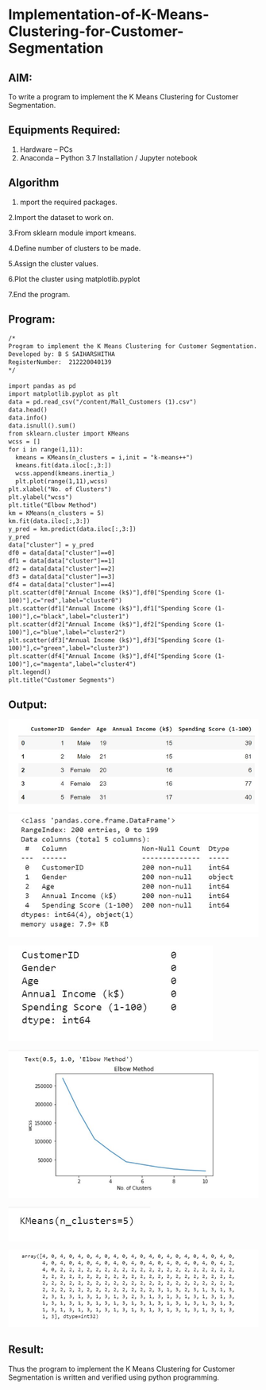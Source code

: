 # Implementation-of-K-Means-Clustering-for-Customer-Segmentation

## AIM:
To write a program to implement the K Means Clustering for Customer Segmentation.

## Equipments Required:
1. Hardware – PCs
2. Anaconda – Python 3.7 Installation / Jupyter notebook

## Algorithm
1. mport the required packages.

2.Import the dataset to work on.

3.From sklearn module import kmeans.

4.Define number of clusters to be made.

5.Assign the cluster values.

6.Plot the cluster using matplotlib.pyplot

7.End the program.

## Program:
```
/*
Program to implement the K Means Clustering for Customer Segmentation.
Developed by: B S SAIHARSHITHA
RegisterNumber:  212220040139
*/

import pandas as pd
import matplotlib.pyplot as plt
data = pd.read_csv("/content/Mall_Customers (1).csv")
data.head()
data.info()
data.isnull().sum()
from sklearn.cluster import KMeans
wcss = []
for i in range(1,11): 
  kmeans = KMeans(n_clusters = i,init = "k-means++")
  kmeans.fit(data.iloc[:,3:])
  wcss.append(kmeans.inertia_)
  plt.plot(range(1,11),wcss)
plt.xlabel("No. of Clusters")
plt.ylabel("wcss")
plt.title("Elbow Method")
km = KMeans(n_clusters = 5)
km.fit(data.iloc[:,3:])
y_pred = km.predict(data.iloc[:,3:])
y_pred
data["cluster"] = y_pred
df0 = data[data["cluster"]==0]
df1 = data[data["cluster"]==1]
df2 = data[data["cluster"]==2]
df3 = data[data["cluster"]==3]
df4 = data[data["cluster"]==4]
plt.scatter(df0["Annual Income (k$)"],df0["Spending Score (1-100)"],c="red",label="cluster0")
plt.scatter(df1["Annual Income (k$)"],df1["Spending Score (1-100)"],c="black",label="cluster1")
plt.scatter(df2["Annual Income (k$)"],df2["Spending Score (1-100)"],c="blue",label="cluster2")
plt.scatter(df3["Annual Income (k$)"],df3["Spending Score (1-100)"],c="green",label="cluster3")
plt.scatter(df4["Annual Income (k$)"],df4["Spending Score (1-100)"],c="magenta",label="cluster4")
plt.legend()
plt.title("Customer Segments")
```

## Output:

![image](https://github.com/saiharshithabs/Implementation-of-K-Means-Clustering-for-Customer-Segmentation/blob/eb3b99f4632c3458594a6a64e520d01450504e9b/WhatsApp%20Image%202022-11-10%20at%2009.08.20.jpg)
![image](https://github.com/saiharshithabs/Implementation-of-K-Means-Clustering-for-Customer-Segmentation/blob/ed74452dd0715567bcd0e826f323734802c24c70/WhatsApp%20Image%202022-11-10%20at%2009.13.34.jpg)

![image](https://github.com/saiharshithabs/Implementation-of-K-Means-Clustering-for-Customer-Segmentation/blob/3944e23c74d113844e64bb58cb61f1f2a2ec2f18/WhatsApp%20Image%202022-11-10%20at%2009.16.12.jpg)

![image](https://github.com/saiharshithabs/Implementation-of-K-Means-Clustering-for-Customer-Segmentation/blob/8d604b4bbcf6b8bda84a6532d4983341efe4894c/WhatsApp%20Image%202022-11-10%20at%2009.18.04.jpg)

![image](https://github.com/saiharshithabs/Implementation-of-K-Means-Clustering-for-Customer-Segmentation/blob/562536077f8f5b5dba1005a67e527c7d079fcc72/WhatsApp%20Image%202022-11-10%20at%2009.20.10.jpg)

![image](https://github.com/saiharshithabs/Implementation-of-K-Means-Clustering-for-Customer-Segmentation/blob/1a72de3d0c5dcc43ce29bae76e5352409d51e02b/WhatsApp%20Image%202022-11-10%20at%2009.22.44.jpg)


## Result:
Thus the program to implement the K Means Clustering for Customer Segmentation is written and verified using python programming.
